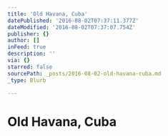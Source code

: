 ```yaml
---
title: 'Old Havana, Cuba'
datePublished: '2016-08-02T07:37:11.377Z'
dateModified: '2016-08-02T07:37:07.754Z'
publisher: {}
author: []
inFeed: true
description: ''
via: {}
starred: false
sourcePath: _posts/2016-08-02-old-havana-cuba.md
_type: Blurb

---
```

# Old Havana, Cuba